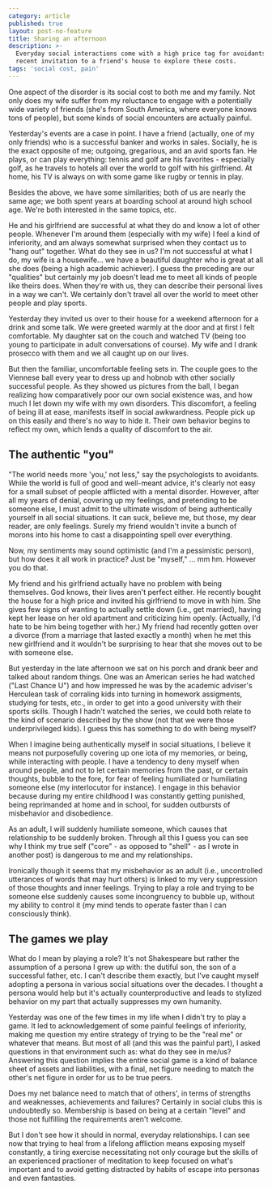```yaml
---
category: article
published: true
layout: post-no-feature
title: Sharing an afternoon
description: >-
  Everyday social interactions come with a high price tag for avoidants. I use a
  recent invitation to a friend's house to explore these costs.
tags: 'social cost, pain'
---
```

One aspect of the disorder is its social cost to both me and my family. Not only does my wife suffer from my reluctance to engage with a potentially wide variety of friends (she's from South America, where everyone knows tons of people), but some kinds of social encounters are actually painful.

Yesterday's events are a case in point. I have a friend (actually, one of my only friends) who is a successful banker and works in sales. Socially, he is the exact opposite of me; outgoing, gregarious, and an avid sports fan. He plays, or can play everything: tennis and golf are his favorites - especially golf, as he travels to hotels all over the world to golf with his girlfriend. At home, his TV is always on with some game like rugby or tennis in play.

Besides the above, we have some similarities; both of us are nearly the same age; we both spent years at boarding school at around high school age. We're both interested in the same topics, etc.

He and his girlfriend are successful at what they do and know a lot of other people. Whenever I'm around them (especially with my wife) I feel a kind of inferiority, and am always somewhat surprised when they contact us to "hang out" together. What do they see in us? I'm not successful at what I do, my wife is a housewife... we have a beautiful daughter who is great at all she does (being a high academic achiever). I guess the preceding are our "qualities" but certainly my job doesn't lead me to meet all kinds of people like theirs does. When they're with us, they can describe their personal lives in a way we can't. We certainly don't travel all over the world to meet other people and play sports.

Yesterday they invited us over to their house for a weekend afternoon for a drink and some talk. We were greeted warmly at the door and at first I felt comfortable. My daughter sat on the couch and watched TV (being too young to participate in adult conversations of course). My wife and I drank prosecco with them and we all caught up on our lives.

But then the familiar, uncomfortable feeling sets in. The couple goes to the Viennese ball every year to dress up and hobnob with other socially successful people. As they showed us pictures from the ball, I began realizing how comparatively poor our own social existence was, and how much I let down my wife with my own disorders. This discomfort, a feeling of being ill at ease, manifests itself in social awkwardness. People pick up on this easily and there's no way to hide it. Their own behavior begins to reflect my own, which lends a quality of discomfort to the air.

## The authentic "you"

"The world needs more 'you,' not less," say the psychologists to avoidants. While the world is full of good and well-meant advice, it's clearly not easy for a small subset of people afflicted with a mental disorder. However, after all my years of denial, covering up my feelings, and pretending to be someone else, I must admit to the ultimate wisdom of being authentically yourself in all social situations. It can suck, believe me, but those, my dear reader, are only feelings. Surely my friend wouldn't invite a bunch of morons into his home to cast a disappointing spell over everything. 

Now, my sentiments may sound optimistic (and I'm a pessimistic person), but how does it all work in practice? Just be "myself," ... mm hm. However you do that. 

My friend and his girlfriend actually have no problem with being themselves. God knows, their lives aren't perfect either. He recently bought the house for a high price and invited his girlfriend to move in with him. She gives few signs of wanting to actually settle down (i.e., get married), having kept her lease on her old apartment and criticizing him openly. (Actually, I'd hate to be him being together with her.) My friend had recently gotten over a divorce (from a marriage that lasted exactly a month) when he met this new girlfriend and it wouldn't be surprising to hear that she moves out to be with someone else.

But yesterday in the late afternoon we sat on his porch and drank beer and talked about random things. One was an American series he had watched ("Last Chance U") and how impressed he was by the academic adviser's Herculean task of corraling kids into turning in homework assigments, studying for tests, etc., in order to get into a good university with their sports skills. Though I hadn't watched the series, we could both relate to the kind of scenario described by the show (not that we were those underprivileged kids). I guess this has something to do with being myself?

When I imagine being authentically myself in social situations, I believe it means not purposefully covering up one iota of my memories, or being, while interacting with people. I have a tendency to deny myself when around people, and not to let certain memories from the past, or certain thoughts, bubble to the fore, for fear of feeling humiliated or humiliating someone else (my interlocutor for instance). I engage in this behavior because during my entire childhood I was constantly getting punished, being reprimanded at home and in school, for sudden outbursts of misbehavior and disobedience.

As an adult, I will suddenly humiliate someone, which causes that relationship to be suddenly broken. Through all this I guess you can see why I think my true self ("core" - as opposed to "shell" - as I wrote in another post) is dangerous to me and my relationships.

Ironically though it seems that my misbehavior as an adult (i.e., uncontrolled utterances of words that may hurt others) is linked to my very suppression of those thoughts and inner feelings. Trying to play a role and trying to be someone else suddenly causes some incongruency to bubble up, without my ability to control it (my mind tends to operate faster than I can consciously think). 

## The games we play

What do I mean by playing a role? It's not Shakespeare but rather the assumption of a persona I grew up with: the dutiful son, the son of a successful father, etc. I can't describe them exactly, but I've caught myself adopting a persona in various social situations over the decades. I thought a persona would help but it's actually counterproductive and leads to stylized behavior on my part that actually suppresses my own humanity.

Yesterday was one of the few times in my life when I didn't try to play a game. It led to acknowledgement of some painful feelings of inferiority, making me question my entire strategy of trying to be the "real me" or whatever that means. But most of all (and this was the painful part), I asked questions in that environment such as: what do they see in me/us? Answering this question implies the entire social game is a kind of balance sheet of assets and liabilities, with a final, net figure needing to match the other's net figure in order for us to be true peers.

Does my net balance need to match that of others', in terms of strengths and weaknesses, achievements and failures? Certainly in social clubs this is undoubtedly so. Membership is based on being at a certain "level" and those not fulfilling the requirements aren't welcome. 

But I don't see how it should in normal, everyday relationships. I can see now that trying to heal from a lifelong affliction means exposing myself constantly, a tiring exercise necessitating not only courage but the skills of an experienced practioner of meditation to keep focused on what's important and to avoid getting distracted by habits of escape into personas and even fantasties.
